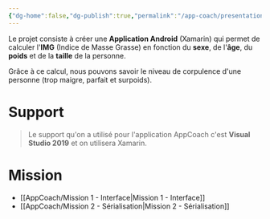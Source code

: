 ```yaml
---
{"dg-home":false,"dg-publish":true,"permalink":"/app-coach/presentation-app-coach/","dgPassFrontmatter":true}
---
```


Le projet consiste à créer une **Application Android** (Xamarin) qui permet de calculer l'**IMG**
(Indice de Masse Grasse) en fonction du **sexe**, de l'**âge**, du **poids** et de la **taille** de la personne.

Grâce à ce calcul, nous pouvons savoir le niveau de corpulence d'une personne (trop maigre, parfait et surpoids).

# Support


> Le support qu'on a utilisé pour l'application AppCoach c'est **Visual Studio 2019** et on utilisera Xamarin.

# Mission

- [[AppCoach/Mission 1 - Interface\|Mission 1 - Interface]]
- [[AppCoach/Mission 2 - Sérialisation\|Mission 2 - Sérialisation]]
